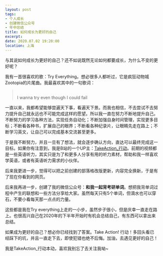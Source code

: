 ```yaml
---
layout: post
tags: 
- 个人成长
- 创建微信公众号
- 年中总结
title: 如何成长为更好的自己
excerpt: 
date: 2020.07.02 19:20:00
location: 上海
---
```


与其说如何成长为更好的自己？还不如说既然无论如何都要成长，为什么不变的更好呢？

我有一首很喜欢的歌：Try Everything。想必很多人都听过，它是疯狂动物城Zootopia的片尾曲。我最喜欢其中的一句歌词：

> <span class="icon-quotes-left"></span>  
> I wanna try even though I could fail
> <div class="quotes-right"><span class="icon-quotes-right"></span></div>

一直以来，我都希望能够尝遍天下事，看遍天下景。而我也相信，不去尝试不去努力提升自己就永远也不可能完成这样的愿望。所以我一直在努力不断地提升自己。不断努力的学习各种方法，实现任务自动化；不断加强自身时间管理，实现更多目标；不断看各种书，扩展自己的眼界；不断看各种纪录片，让眼睛先走在路上；不断学习英文，让自己可以完成基本交流甚至更多。

于是我不断努力，并且一旦有了想法，就会逐步确认方向，直达可以最终完成这一目标。如果你有注意到，我是B站的一个UP主：<a target="_blank" title="查看我的B站视频" href="https://space.bilibili.com/329955183">TakeAction_行动</a>。前期的视频都是一些英语听力，其实只是为了和更多人分享有用的听力素材，帮助和我一样喜欢学英语，或者有英语听力需求的小伙伴。

后来我更进一步，觉得可以把之前创建的部落格改版更新，内容完全换新，于是有了现在你看到的网页。

后来我再进一步，创建了我的微信公众号：**和我一起背考研单词**。想把我背单词过程中产生的联想和一些方法分享给大家。虽然每天只有5个单词，但滴水也可以穿石，不要小看每天那一点点的力量。

这些都是我在Try everything上走的一小步，虽然步子很小，但是庆幸一直走在路上。也很高兴自己在2020年的下半年开始时有机会总结自己，有东西可以拿出来总结。

如果成为更好的自己？想必你已经找到了答案。Take Action! 行动！多回头看已经踩下的坑，并且一直走下去，即使犯错也绝不后悔。加油，去遇见更好的自己！

我是TakeAction_行动本动，喜欢我别忘了去关注我呦~